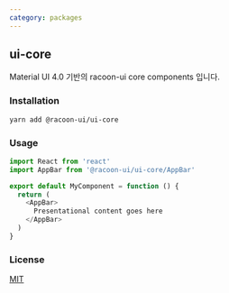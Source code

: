 ```yaml
---
category: packages
---
```


## ui-core

Material UI 4.0 기반의 racoon-ui core components 입니다.

### Installation

```sh
yarn add @racoon-ui/ui-core
```

### Usage

```js
import React from 'react'
import AppBar from '@racoon-ui/ui-core/AppBar'

export default MyComponent = function () {
  return (
    <AppBar>
      Presentational content goes here
    </AppBar>
  )
}
```

### License

[MIT](LICENSE)
